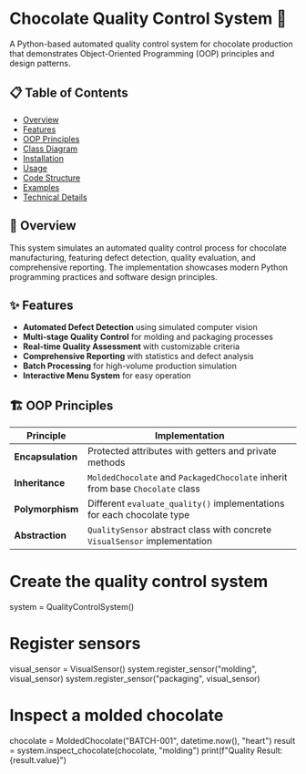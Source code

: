 # Chocolate Quality Control System 🍫

A Python-based automated quality control system for chocolate production that demonstrates Object-Oriented Programming (OOP) principles and design patterns.

## 📋 Table of Contents
- [Overview](#overview)
- [Features](#features)
- [OOP Principles](#oop-principles)
- [Class Diagram](#class-diagram)
- [Installation](#installation)
- [Usage](#usage)
- [Code Structure](#code-structure)
- [Examples](#examples)
- [Technical Details](#technical-details)

## 🎯 Overview

This system simulates an automated quality control process for chocolate manufacturing, featuring defect detection, quality evaluation, and comprehensive reporting. The implementation showcases modern Python programming practices and software design principles.

## ✨ Features

- **Automated Defect Detection** using simulated computer vision
- **Multi-stage Quality Control** for molding and packaging processes
- **Real-time Quality Assessment** with customizable criteria
- **Comprehensive Reporting** with statistics and defect analysis
- **Batch Processing** for high-volume production simulation
- **Interactive Menu System** for easy operation

## 🏗️ OOP Principles

| Principle | Implementation |
|-----------|----------------|
| **Encapsulation** | Protected attributes with getters and private methods |
| **Inheritance** | `MoldedChocolate` and `PackagedChocolate` inherit from base `Chocolate` class |
| **Polymorphism** | Different `evaluate_quality()` implementations for each chocolate type |
| **Abstraction** | `QualitySensor` abstract class with concrete `VisualSensor` implementation |



# Create the quality control system
system = QualityControlSystem()

# Register sensors
visual_sensor = VisualSensor()
system.register_sensor("molding", visual_sensor)
system.register_sensor("packaging", visual_sensor)

# Inspect a molded chocolate
chocolate = MoldedChocolate("BATCH-001", datetime.now(), "heart")
result = system.inspect_chocolate(chocolate, "molding")
print(f"Quality Result: {result.value}")
